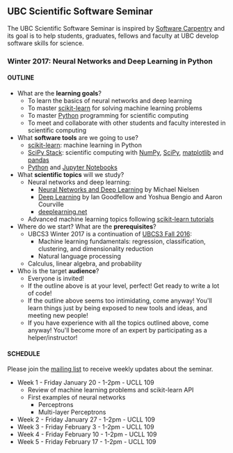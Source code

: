 ## UBC Scientific Software Seminar

The UBC Scientific Software Seminar is inspired by [Software Carpentry](http://software-carpentry.org/) and its goal is to help students, graduates, fellows and faculty at UBC develop software skills for science.

### Winter 2017: Neural Networks and Deep Learning in Python

#### OUTLINE

* What are the **learning goals**?
  * To learn the basics of neural networks and deep learning
  * To master [scikit-learn](http://scikit-learn.org) for solving machine learning problems
  * To master [Python](https://www.python.org/) programming for scientific computing
  * To meet and collaborate with other students and faculty interested in scientific computing
* What **software tools** are we going to use?
  * [scikit-learn](http://scikit-learn.org/): machine learning in Python
  * [SciPy Stack](http://scipy.org/): scientific computing with [NumPy](http://www.numpy.org/), [SciPy](http://scipy.org/), [matplotlib](http://matplotlib.org/) and [pandas](http://pandas.pydata.org/)
  * [Python](https://www.python.org/) and [Jupyter Notebooks](http://jupyter.org/)
* What **scientific topics** will we study?
  * Neural networks and deep learning:
    * [Neural Networks and Deep Learning](http://neuralnetworksanddeeplearning.com/) by Michael Nielsen
    * [Deep Learning](http://www.deeplearningbook.org/) by Ian Goodfellow and Yoshua Bengio and Aaron Courville
    * [deeplearning.net](http://deeplearning.net/)
  * Advanced machine learning topics following [scikit-learn tutorials](http://scikit-learn.org/stable/tutorial/basic/tutorial.html)
* Where do we start? What are the **prerequisites**?
  * UBCS3 Winter 2017 is a continuation of [UBCS3 Fall 2016](https://github.com/ubcs3/2016-Fall):
    * Machine learning fundamentals: regression, classification, clustering, and dimensionality reduction
    * Natural language processing
  * Calculus, linear algebra, and probability
* Who is the target **audience**?
  * Everyone is invited!
  * If the outline above is at your level, perfect! Get ready to write a lot of code!
  * If the outline above seems too intimidating, come anyway! You'll learn things just by being exposed to new tools and ideas, and meeting new people!
  * If you have experience with all the topics outlined above, come anyway! You'll become more of an expert by participating as a helper/instructor!

#### SCHEDULE

Please join the [mailing list](https://survey.ubc.ca/s/ubcs3-mailing-list/) to receive weekly updates about the seminar.

* Week 1 - Friday January 20 - 1-2pm - UCLL 109
  * Review of machine learning problems and scikit-learn API
  * First examples of neural networks
    * Perceptrons
    * Multi-layer Perceptrons
* Week 2 - Friday January 27 - 1-2pm - UCLL 109
* Week 3 - Friday February 3 - 1-2pm - UCLL 109
* Week 4 - Friday February 10 - 1-2pm - UCLL 109
* Week 5 - Friday February 17 - 1-2pm - UCLL 109
